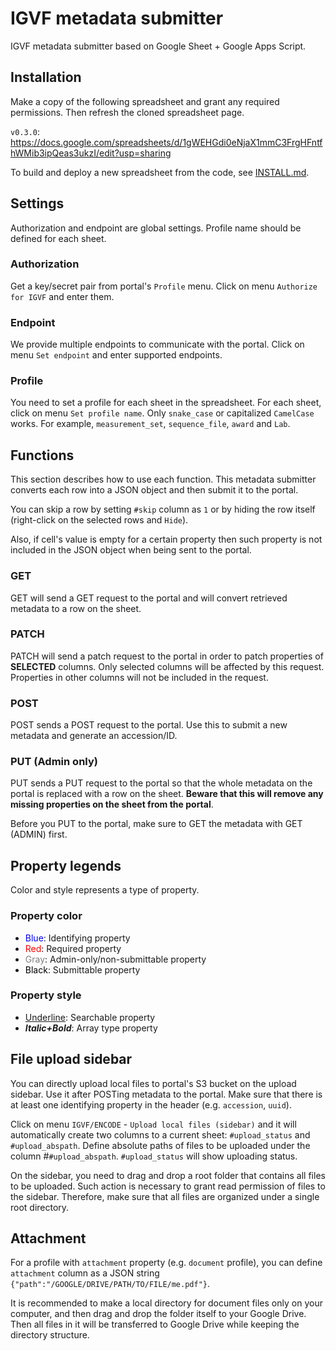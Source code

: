 # IGVF metadata submitter

IGVF metadata submitter based on Google Sheet + Google Apps Script.


## Installation

Make a copy of the following spreadsheet and grant any required permissions. Then refresh the cloned spreadsheet page.

`v0.3.0`: https://docs.google.com/spreadsheets/d/1gWEHGdi0eNjaX1mmC3FrgHFntfhWMib3ipQeas3ukzI/edit?usp=sharing

To build and deploy a new spreadsheet from the code, see [INSTALL.md](INSTALL.md).


## Settings

Authorization and endpoint are global settings. Profile name should be defined for each sheet.

### Authorization

Get a key/secret pair from portal's `Profile` menu. Click on menu `Authorize for IGVF` and enter them.

### Endpoint

We provide multiple endpoints to communicate with the portal. Click on menu `Set endpoint` and enter supported endpoints.

### Profile

You need to set a profile for each sheet in the spreadsheet. For each sheet, click on menu `Set profile name`. Only `snake_case` or capitalized `CamelCase` works. For example, `measurement_set`, `sequence_file`, `award` and `Lab`.


## Functions

This section describes how to use each function. This metadata submitter converts each row into a JSON object and then submit it to the portal.

You can skip a row by setting `#skip` column as `1` or by hiding the row itself (right-click on the selected rows and `Hide`).

Also, if cell's value is empty for a certain property then such property is not included in the JSON object when being sent to the portal.

### GET

GET will send a GET request to the portal and will convert retrieved metadata to a row on the sheet.

### PATCH

PATCH will send a patch request to the portal in order to patch properties of **SELECTED** columns. Only selected columns will be affected by this request. Properties in other columns will not be included in the request.

### POST

POST sends a POST request to the portal. Use this to submit a new metadata and generate an accession/ID.

### PUT (Admin only)

PUT sends a PUT request to the portal so that the whole metadata on the portal is replaced with a row on the sheet. **Beware that this will remove any missing properties on the sheet from the portal**.

Before you PUT to the portal, make sure to GET the metadata with GET (ADMIN) first.


## Property legends

Color and style represents a type of property.

### Property color

- <span style="color:blue">Blue</span>: Identifying property
- <span style="color:red">Red</span>: Required property
- <span style="color:gray">Gray</span>: Admin-only/non-submittable property
- <span style="color:black">Black</span>: Submittable property

### Property style

- <span style="text-decoration:underline">Underline</span>: Searchable property
- ***Italic+Bold***: Array type property


## File upload sidebar

You can directly upload local files to portal's S3 bucket on the upload sidebar. Use it after POSTing metadata to the portal. Make sure that there is at least one identifying property in the header (e.g. `accession`, `uuid`).

Click on menu `IGVF/ENCODE` - `Upload local files (sidebar)` and it will automatically create two columns to a current sheet: `#upload_status` and `#upload_abspath`. Define absolute paths of files to be uploaded under the column #`#upload_abspath`. `#upload_status` will show uploading status.

On the sidebar, you need to drag and drop a root folder that contains all files to be uploaded. Such action is necessary to grant read permission of files to the sidebar. Therefore, make sure that all files are organized under a single root directory.


## Attachment

For a profile with `attachment` property (e.g. `document` profile), you can define `attachment` column as a JSON string `{"path":"/GOOGLE/DRIVE/PATH/TO/FILE/me.pdf"}`.

It is recommended to make a local directory for document files only on your computer, and then drag and drop the folder itself to your Google Drive. Then all files in it will be transferred to Google Drive while keeping the directory structure.
